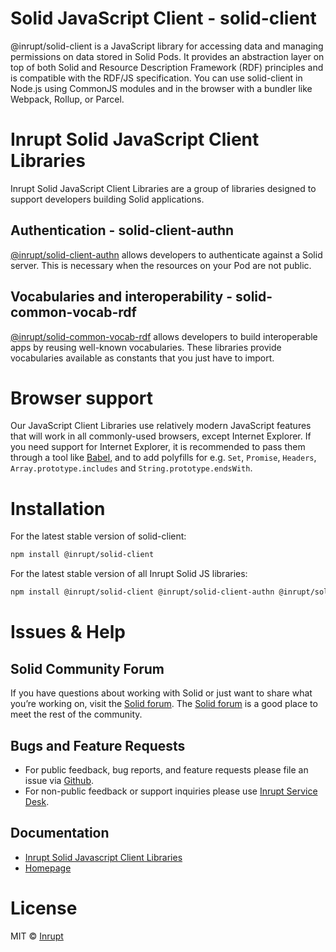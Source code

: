 # Solid JavaScript Client - solid-client
@inrupt/solid-client is a JavaScript library for accessing data and managing permissions on data stored in Solid Pods. It provides an abstraction layer on top of both Solid and Resource Description Framework (RDF) principles and is compatible with the RDF/JS specification. You can use solid-client in Node.js using CommonJS modules and in the browser with a bundler like Webpack, Rollup, or Parcel.

# Inrupt Solid JavaScript Client Libraries
Inrupt Solid JavaScript Client Libraries are a group of libraries designed to support developers building Solid applications.

## Authentication - solid-client-authn
[@inrupt/solid-client-authn](https://github.com/inrupt/solid-client-authn) allows developers to authenticate against a Solid server. This is necessary when the resources on your Pod are not public.

## Vocabularies and interoperability - solid-common-vocab-rdf
[@inrupt/solid-common-vocab-rdf](https://github.com/inrupt/solid-common-vocab-rdf) allows developers to build interoperable apps by reusing well-known vocabularies. These libraries provide vocabularies available as constants that you just have to import.

# Browser support
Our JavaScript Client Libraries use relatively modern JavaScript features that will work in all commonly-used browsers, except Internet Explorer. If you need support for Internet Explorer, it is recommended to pass them through a tool like [Babel](https://babeljs.io), and to add polyfills for e.g. `Set`, `Promise`, `Headers`, `Array.prototype.includes` and `String.prototype.endsWith`.

# Installation

For the latest stable version of solid-client:
```bash
npm install @inrupt/solid-client
```

For the latest stable version of all Inrupt Solid JS libraries:
```bash
npm install @inrupt/solid-client @inrupt/solid-client-authn @inrupt/solid-common-vocab
```

# Issues & Help

## Solid Community Forum
If you have questions about working with Solid or just want to share what you’re working on, visit the [Solid forum](https://forum.solidproject.org/). The [Solid forum](https://forum.solidproject.org/) is a good place to meet the rest of the community.

## Bugs and Feature Requests
* For public feedback, bug reports, and feature requests please file an issue via [Github](https://github.com/microsoft/TypeScript/issues).
* For non-public feedback or support inquiries please use [Inrupt Service Desk](https://inrupt.atlassian.net/servicedesk).

## Documentation
*  [Inrupt Solid Javascript Client Libraries](https://docs.inrupt.com/client-libraries/solid-client-js)
*  [Homepage](https://docs.inrupt.com/)


# License

MIT © [Inrupt](https://inrupt.com)
